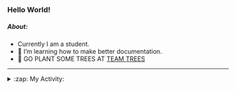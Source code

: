 ### Hello World!

##### About:
- Currently I am a student.
- 🌱 I’m learning how to make better documentation.
- 🌱 GO PLANT SOME TREES AT [TEAM TREES](https://teamtrees.org/)

---
<details>
  <summary>:zap: My Activity:</summary>
  
<!--START_SECTION:waka-->
![Code Time](http://img.shields.io/badge/Code%20Time-1%2C157%20hrs%2047%20mins-blue)

**I'm a Night 🦉** 

```text
🌞 Morning                1852 commits        ███░░░░░░░░░░░░░░░░░░░░░░   10.03 % 
🌆 Daytime                6288 commits        █████████░░░░░░░░░░░░░░░░   34.05 % 
🌃 Evening                5262 commits        ███████░░░░░░░░░░░░░░░░░░   28.49 % 
🌙 Night                  5066 commits        ███████░░░░░░░░░░░░░░░░░░   27.43 % 
```
📅 **I'm Most Productive on Wednesday** 

```text
Monday                   2630 commits        ████░░░░░░░░░░░░░░░░░░░░░   14.24 % 
Tuesday                  2521 commits        ███░░░░░░░░░░░░░░░░░░░░░░   13.65 % 
Wednesday                4306 commits        ██████░░░░░░░░░░░░░░░░░░░   23.32 % 
Thursday                 2377 commits        ███░░░░░░░░░░░░░░░░░░░░░░   12.87 % 
Friday                   1880 commits        ███░░░░░░░░░░░░░░░░░░░░░░   10.18 % 
Saturday                 1623 commits        ██░░░░░░░░░░░░░░░░░░░░░░░   08.79 % 
Sunday                   3131 commits        ████░░░░░░░░░░░░░░░░░░░░░   16.95 % 
```


📊 **This Week I Spent My Time On** 

```text
🔥 Editors: 
VS Code                  4 hrs 12 mins       █████████████████████████   100.00 % 

🐱‍💻 Projects: 
praise                   4 hrs 11 mins       █████████████████████████   99.52 % 
CSF31                    1 min               ░░░░░░░░░░░░░░░░░░░░░░░░░   00.48 % 
```


 Last Updated on 09/08/2023 17:09:58 UTC
<!--END_SECTION:waka-->
</details>
